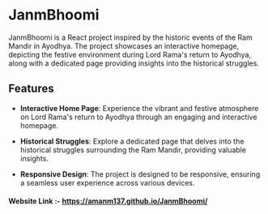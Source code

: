 # JanmBhoomi

JanmBhoomi is a React project inspired by the historic events of the Ram Mandir in Ayodhya. The project showcases an interactive homepage, depicting the festive environment during Lord Rama's return to Ayodhya, along with a dedicated page providing insights into the historical struggles.

## Features

- **Interactive Home Page**: Experience the vibrant and festive atmosphere on Lord Rama's return to Ayodhya through an engaging and interactive homepage.

- **Historical Struggles**: Explore a dedicated page that delves into the historical struggles surrounding the Ram Mandir, providing valuable insights.

- **Responsive Design**: The project is designed to be responsive, ensuring a seamless user experience across various devices.

#### Website Link :- https://amanm137.github.io/JanmBhoomi/
